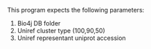 This program expects the following parameters:

1. Bio4j DB folder
2. Uniref cluster type (100,90,50)
3. Uniref representant uniprot accession